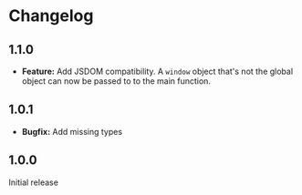 # Changelog

## 1.1.0

- **Feature:** Add JSDOM compatibility. A `window` object that's not the global object can now be passed to to the main function.

## 1.0.1

- **Bugfix:** Add missing types

## 1.0.0

Initial release
